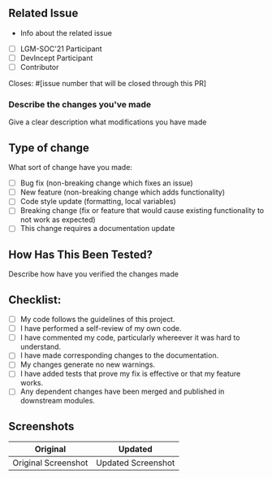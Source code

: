 ## Related Issue 

- Info about the related issue 

- [ ] LGM-SOC'21 Participant 
- [ ] DevIncept Participant
- [ ] Contributor

Closes: #[issue number that will be closed through this PR]

### Describe the changes you've made

Give a clear description what modifications you have made

## Type of change

What sort of change have you made:
<!--
Example how to mark a checkbox:-
- [x] My code follows the code style of this project.
-->
- [ ] Bug fix (non-breaking change which fixes an issue)
- [ ] New feature (non-breaking change which adds functionality)
- [ ] Code style update (formatting, local variables)
- [ ] Breaking change (fix or feature that would cause existing functionality to not work as expected)
- [ ] This change requires a documentation update

## How Has This Been Tested?

Describe how have you verified the changes made

## Checklist:
<!--
Example how to mark a checkbox:-
- [x] My code follows the code style of this project.
-->
- [ ] My code follows the guidelines of this project.
- [ ] I have performed a self-review of my own code.
- [ ] I have commented my code, particularly whereever it was hard to understand.
- [ ] I have made corresponding changes to the documentation.
- [ ] My changes generate no new warnings.
- [ ] I have added tests that prove my fix is effective or that my feature works.
- [ ] Any dependent changes have been merged and published in downstream modules.

## Screenshots

 Original           | Updated
 :--------------------: |:--------------------:
 Original Screenshot | Updated Screenshot |
